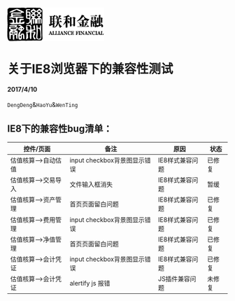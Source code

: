 [![N|Solid](../img/safs_logo.png)](https://www.cn-abs.com/Market/MarketSummary.aspx)

# 关于IE8浏览器下的兼容性测试

#### 2017/4/10

`DengDeng`&`HaoYu`&`WenTing`

## IE8下的兼容性bug清单：

| 控件/页面 | 备注 | 原因 | 状态 |
| ------- | ----- | ----- | ---- |
| 估值核算-->自动估值| input checkbox背景图显示错误  | IE8样式兼容问题 | 已修复 |
| 估值核算-->交易导入| 文件输入框消失  | IE8样式兼容问题 | 暂缓 |
| 估值核算-->资产管理| 首页页面留白问题  | IE8样式兼容问题 | 已修复 |
| 估值核算-->费用管理| input checkbox背景图显示错误 | IE8样式兼容问题 | 已修复 |
| 估值核算-->净值管理| 首页页面留白问题 | IE8样式兼容问题 | 已修复 |
| 估值核算-->会计凭证| input checkbox背景图显示错误 | IE8样式兼容问题 | 已修复 |
| 估值核算-->会计凭证| alertify js 报错 | JS插件兼容问题 | 未修复 |



